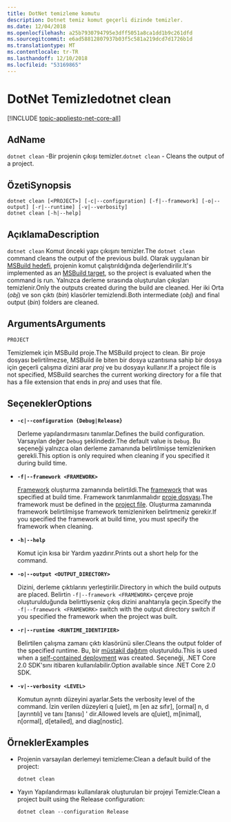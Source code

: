```yaml
---
title: DotNet temizleme komutu
description: Dotnet temiz komut geçerli dizinde temizler.
ms.date: 12/04/2018
ms.openlocfilehash: a25b7930794795e3dff5051a8ca1dd1b9c261dfd
ms.sourcegitcommit: e6ad58812807937b03f5c581a219dcd7d1726b1d
ms.translationtype: MT
ms.contentlocale: tr-TR
ms.lasthandoff: 12/10/2018
ms.locfileid: "53169865"
---
```

# <a name="dotnet-clean"></a><span data-ttu-id="c9037-103">DotNet Temizle</span><span class="sxs-lookup"><span data-stu-id="c9037-103">dotnet clean</span></span>

[!INCLUDE [topic-appliesto-net-core-all](../../../includes/topic-appliesto-net-core-all.md)]

## <a name="name"></a><span data-ttu-id="c9037-104">Ad</span><span class="sxs-lookup"><span data-stu-id="c9037-104">Name</span></span>

<span data-ttu-id="c9037-105">`dotnet clean` -Bir projenin çıkışı temizler.</span><span class="sxs-lookup"><span data-stu-id="c9037-105">`dotnet clean` - Cleans the output of a project.</span></span>

## <a name="synopsis"></a><span data-ttu-id="c9037-106">Özeti</span><span class="sxs-lookup"><span data-stu-id="c9037-106">Synopsis</span></span>

```
dotnet clean [<PROJECT>] [-c|--configuration] [-f|--framework] [-o|--output] [-r|--runtime] [-v|--verbosity]
dotnet clean [-h|--help]
```

## <a name="description"></a><span data-ttu-id="c9037-107">Açıklama</span><span class="sxs-lookup"><span data-stu-id="c9037-107">Description</span></span>

<span data-ttu-id="c9037-108">`dotnet clean` Komut önceki yapı çıkışını temizler.</span><span class="sxs-lookup"><span data-stu-id="c9037-108">The `dotnet clean` command cleans the output of the previous build.</span></span> <span data-ttu-id="c9037-109">Olarak uygulanan bir [MSBuild hedefi](/visualstudio/msbuild/msbuild-targets), projenin komut çalıştırıldığında değerlendirilir.</span><span class="sxs-lookup"><span data-stu-id="c9037-109">It's implemented as an [MSBuild target](/visualstudio/msbuild/msbuild-targets), so the project is evaluated when the command is run.</span></span> <span data-ttu-id="c9037-110">Yalnızca derleme sırasında oluşturulan çıkışları temizlenir.</span><span class="sxs-lookup"><span data-stu-id="c9037-110">Only the outputs created during the build are cleaned.</span></span> <span data-ttu-id="c9037-111">Her iki Orta (*obj*) ve son çıktı (*bin*) klasörler temizlendi.</span><span class="sxs-lookup"><span data-stu-id="c9037-111">Both intermediate (*obj*) and final output (*bin*) folders are cleaned.</span></span>

## <a name="arguments"></a><span data-ttu-id="c9037-112">Arguments</span><span class="sxs-lookup"><span data-stu-id="c9037-112">Arguments</span></span>

`PROJECT`

<span data-ttu-id="c9037-113">Temizlemek için MSBuild proje.</span><span class="sxs-lookup"><span data-stu-id="c9037-113">The MSBuild project to clean.</span></span> <span data-ttu-id="c9037-114">Bir proje dosyası belirtilmezse, MSBuild ile biten bir dosya uzantısına sahip bir dosya için geçerli çalışma dizini arar *proj* ve bu dosyayı kullanır.</span><span class="sxs-lookup"><span data-stu-id="c9037-114">If a project file is not specified, MSBuild searches the current working directory for a file that has a file extension that ends in *proj* and uses that file.</span></span>

## <a name="options"></a><span data-ttu-id="c9037-115">Seçenekler</span><span class="sxs-lookup"><span data-stu-id="c9037-115">Options</span></span>

* **`-c|--configuration {Debug|Release}`**

  <span data-ttu-id="c9037-116">Derleme yapılandırmasını tanımlar.</span><span class="sxs-lookup"><span data-stu-id="c9037-116">Defines the build configuration.</span></span> <span data-ttu-id="c9037-117">Varsayılan değer `Debug` şeklindedir.</span><span class="sxs-lookup"><span data-stu-id="c9037-117">The default value is `Debug`.</span></span> <span data-ttu-id="c9037-118">Bu seçeneği yalnızca olan derleme zamanında belirtilmişse temizlenirken gerekli.</span><span class="sxs-lookup"><span data-stu-id="c9037-118">This option is only required when cleaning if you specified it during build time.</span></span>

* **`-f|--framework <FRAMEWORK>`**

  <span data-ttu-id="c9037-119">[Framework](../../standard/frameworks.md) oluşturma zamanında belirtildi.</span><span class="sxs-lookup"><span data-stu-id="c9037-119">The [framework](../../standard/frameworks.md) that was specified at build time.</span></span> <span data-ttu-id="c9037-120">Framework tanımlanmalıdır [proje dosyası](csproj.md).</span><span class="sxs-lookup"><span data-stu-id="c9037-120">The framework must be defined in the [project file](csproj.md).</span></span> <span data-ttu-id="c9037-121">Oluşturma zamanında framework belirtilmişse framework temizlenirken belirtmeniz gerekir.</span><span class="sxs-lookup"><span data-stu-id="c9037-121">If you specified the framework at build time, you must specify the framework when cleaning.</span></span>

* **`-h|--help`**

  <span data-ttu-id="c9037-122">Komut için kısa bir Yardım yazdırır.</span><span class="sxs-lookup"><span data-stu-id="c9037-122">Prints out a short help for the command.</span></span>

* **`-o|--output <OUTPUT_DIRECTORY>`**

  <span data-ttu-id="c9037-123">Dizini, derleme çıktılarını yerleştirilir.</span><span class="sxs-lookup"><span data-stu-id="c9037-123">Directory in which the build outputs are placed.</span></span> <span data-ttu-id="c9037-124">Belirtin `-f|--framework <FRAMEWORK>` çerçeve proje oluşturulduğunda belirttiyseniz çıkış dizini anahtarıyla geçin.</span><span class="sxs-lookup"><span data-stu-id="c9037-124">Specify the `-f|--framework <FRAMEWORK>` switch with the output directory switch if you specified the framework when the project was built.</span></span>

* **`-r|--runtime <RUNTIME_IDENTIFIER>`**

  <span data-ttu-id="c9037-125">Belirtilen çalışma zamanı çıktı klasörünü siler.</span><span class="sxs-lookup"><span data-stu-id="c9037-125">Cleans the output folder of the specified runtime.</span></span> <span data-ttu-id="c9037-126">Bu, bir [müstakil dağıtım](../deploying/index.md#self-contained-deployments-scd) oluşturuldu.</span><span class="sxs-lookup"><span data-stu-id="c9037-126">This is used when a [self-contained deployment](../deploying/index.md#self-contained-deployments-scd) was created.</span></span> <span data-ttu-id="c9037-127">Seçeneği, .NET Core 2.0 SDK'sını itibaren kullanılabilir.</span><span class="sxs-lookup"><span data-stu-id="c9037-127">Option available since .NET Core 2.0 SDK.</span></span>

* **`-v|--verbosity <LEVEL>`**

  <span data-ttu-id="c9037-128">Komutun ayrıntı düzeyini ayarlar.</span><span class="sxs-lookup"><span data-stu-id="c9037-128">Sets the verbosity level of the command.</span></span> <span data-ttu-id="c9037-129">İzin verilen düzeyleri q [uiet], m [en az sıfır], [ormal] n, d [ayrıntılı] ve tanı [tanısı] ' dir.</span><span class="sxs-lookup"><span data-stu-id="c9037-129">Allowed levels are q[uiet], m[inimal], n[ormal], d[etailed], and diag[nostic].</span></span>

## <a name="examples"></a><span data-ttu-id="c9037-130">Örnekler</span><span class="sxs-lookup"><span data-stu-id="c9037-130">Examples</span></span>

* <span data-ttu-id="c9037-131">Projenin varsayılan derlemeyi temizleme:</span><span class="sxs-lookup"><span data-stu-id="c9037-131">Clean a default build of the project:</span></span>

  ```console
  dotnet clean
  ```

* <span data-ttu-id="c9037-132">Yayın Yapılandırması kullanılarak oluşturulan bir projeyi Temizle:</span><span class="sxs-lookup"><span data-stu-id="c9037-132">Clean a project built using the Release configuration:</span></span>

  ```console
  dotnet clean --configuration Release
  ```